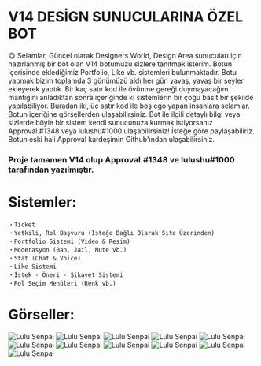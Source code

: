 # V14 DESİGN SUNUCULARINA ÖZEL BOT

😋 Selamlar, Güncel olarak Designers World, Design Area sunucuları için hazırlanmış bir bot olan V14 botumuzu sizlere tanıtmak isterim. Botun içerisinde eklediğimiz Portfolio, Like vb. sistemleri bulunmaktadır. Botu yapmak bizim toplamda 3 günümüzü aldı her gün yavaş, yavaş bir şeyler ekleyerek yaptık. Bir kaç satır kod ile övünme gereği duymayacağım mantığını anladıktan sonra içeriğinde ki sistemlerin bir çoğu basit bir şekilde yapılabiliyor. Buradan iki, üç satır kod ile boş ego yapan insanlara selamlar. Botun içeriğine görsellerden ulaşabilirsiniz. Bot ile ilgili detaylı bilgi veya sizlerde böyle bir sistem kendi sunucunuza kurmak istiyorsanız Approval.#1348 veya lulushu#1000 ulaşabilirsiniz! İsteğe göre paylaşabiliriz. Botun eski hali Approval kardeşimin Github'ından ulaşabilirsiniz.

### Proje tamamen V14 olup Approval.#1348 ve lulushu#1000 tarafından yazılmıştır.

# Sistemler:

```
・Ticket 
・Yetkili, Rol Başvuru (İsteğe Bağlı Olarak Site Üzerinden)
・Portfolio Sistemi (Video & Resim)
・Moderasyon (Ban, Jail, Mute vb.)
・Stat (Chat & Voice) 
・Like Sistemi
・İstek - Öneri - Şikayet Sistemi
・Rol Seçim Menüleri (Renk vb.)
```

# Görseller:

![Lulu Senpai](https://cdn.discordapp.com/attachments/952965223097184276/1042910535139741696/image_8.png)
![Lulu Senpai](https://cdn.discordapp.com/attachments/952965223097184276/1042910545751310336/image_2.png)
![Lulu Senpai](https://cdn.discordapp.com/attachments/952965223097184276/1042910546695049286/image_1.png)
![Lulu Senpai](https://cdn.discordapp.com/attachments/952965223097184276/1042910547072516188/image.png)
![Lulu Senpai](https://cdn.discordapp.com/attachments/952965223097184276/1042910537794736128/image_3.png)
![Lulu Senpai](https://cdn.discordapp.com/attachments/952965223097184276/1042910536729382912/image_5.png)
![Lulu Senpai](https://media.discordapp.net/attachments/952965223097184276/1042910535819198465/image_7.png)
![Lulu Senpai](https://cdn.discordapp.com/attachments/1026609796218093660/1042911408557391922/image.png)
![Lulu Senpai](https://cdn.discordapp.com/attachments/952965223097184276/1042910536301559810/image_6.png)
![Lulu Senpai](https://cdn.discordapp.com/attachments/952965223097184276/1042910534535741530/image_9.png)
![Lulu Senpai](https://cdn.discordapp.com/attachments/1026609796218093660/1042907935690469376/image.png)







